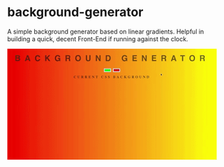 # background-generator
A simple background generator based on linear gradients. Helpful in building a quick, decent Front-End if running against the clock.

![](gradient.gif)
